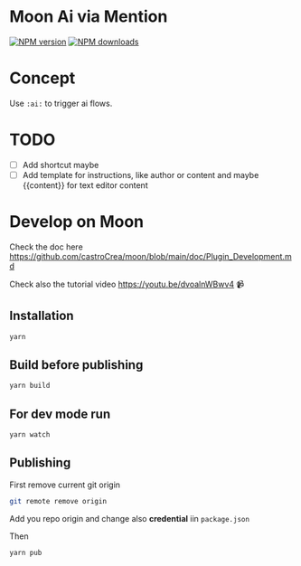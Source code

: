 # Moon Ai via Mention

<span class="badge-npmversion"><a href="https://npmjs.org/package/@moonjot/moon-ai-prompt-plugin" title="View this project on NPM"><img src="https://img.shields.io/npm/v/@moonjot/moon-ai-prompt-plugin.svg" alt="NPM version" /></a></span>
<span class="badge-npmdownloads"><a href="https://npmjs.org/package/@moonjot/moon-ai-prompt-plugin" title="View this project on NPM"><img src="https://img.shields.io/npm/dm/@moonjot/moon-ai-prompt-plugin.svg" alt="NPM downloads" /></a></span>


# Concept

Use `:ai:` to trigger ai flows.

# TODO

- [ ] Add shortcut maybe
- [ ] Add template for instructions, like author or content and maybe {{content}} for text editor content

# Develop on Moon

Check the doc here https://github.com/castroCrea/moon/blob/main/doc/Plugin_Development.md

Check also the tutorial video https://youtu.be/dvoalnWBwv4 📹

## Installation

```bash
yarn
```

## Build before publishing

```bash
yarn build
```

## For dev mode run 

```bash
yarn watch
```

## Publishing

First remove current git origin
```bash
git remote remove origin
```

Add you repo origin and change also **credential** iin `package.json`

Then
```bash
yarn pub
```